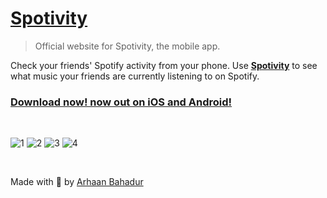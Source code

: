 # [Spotivity](https://spotivity.me)

> Official website for Spotivity, the mobile app.

Check your friends' Spotify activity from your phone. Use [**Spotivity**](https://spotivity.me) to see what music your friends are currently listening to on Spotify.

### [Download now! now out on iOS and Android!](https://spotivity.me)

<br />

![1](https://github.com/arhaanb/spotivity-web/assets/49993666/2da2ce96-19ea-47e6-89e4-6fb1724c2173)
![2](https://github.com/arhaanb/spotivity-web/assets/49993666/0575c0ac-99fc-4f4f-b106-676009d40eb7)
![3](https://github.com/arhaanb/spotivity-web/assets/49993666/461a9856-2dfc-4c70-af91-d10bf5c90cb9)
![4](https://github.com/arhaanb/spotivity-web/assets/49993666/1313a1ba-fc32-4f66-a04a-5fec18cd18f3)

<br />

Made with 💖 by <a href="//arhaanb.com" target="_blank">Arhaan Bahadur</a>
